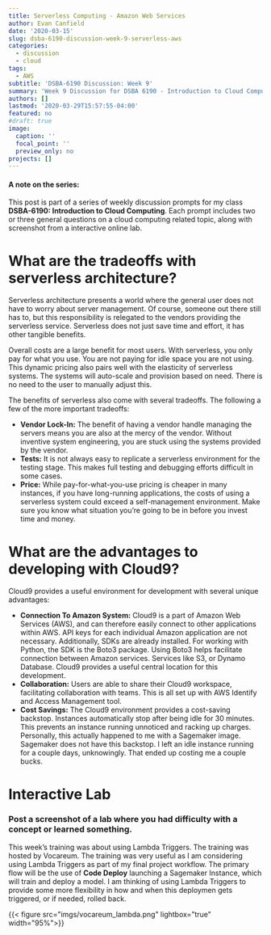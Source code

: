 ```yaml
---
title: Serverless Computing - Amazon Web Services
author: Evan Canfield
date: '2020-03-15'
slug: dsba-6190-discussion-week-9-serverless-aws
categories:
  - discussion
  - cloud
tags:
  - AWS
subtitle: 'DSBA-6190 Discussion: Week 9'
summary: 'Week 9 Discussion for DSBA 6190 - Introduction to Cloud Computing'
authors: []
lastmod: '2020-03-29T15:57:55-04:00'
featured: no
#draft: true
image:
  caption: ''
  focal_point: ''
  preview_only: no
projects: []
---
```

#### A note on the series:
This post is part of a series of weekly discussion prompts for my class **DSBA-6190: Introduction to Cloud Computing**. Each prompt includes two or three general questions on a cloud computing related topic, along with screenshot from a interactive online lab.

# What are the tradeoffs with serverless architecture?
Serverless architecture presents a world where the general user does not have to worry about server management. Of course, someone out there still has to, but this responsibility is relegated to the vendors providing the serverless service. Serverless does not just save time and effort, it has other tangible benefits.

Overall costs are a large benefit for most users. With serverless, you only pay for what you use. You are not paying for idle space you are not using. This dynamic pricing also pairs well with the elasticity of serverless systems. The systems will auto-scale and provision based on need. There is no need to the user to manually adjust this.

The benefits of serverless also come with several tradeoffs. The following a few of the more important tradeoffs:

* **Vendor Lock-In:** The benefit of having a vendor handle managing the servers means you are also at the mercy of the vendor. Without inventive system engineering, you are stuck using the systems provided by the vendor.
* **Tests:** It is not always easy to replicate a serverless environment for the testing stage. This makes full testing and debugging efforts difficult in some cases.
*	**Price:** While pay-for-what-you-use pricing is cheaper in many instances, if you have long-running applications, the costs of using a serverless system could exceed a self-management environment. Make sure you know what situation you’re going to be in before you invest time and money.

# What are the advantages to developing with Cloud9?
Cloud9 provides a useful environment for development with several unique advantages:

* **Connection To Amazon System:** Cloud9 is a part of Amazon Web Services (AWS), and can therefore easily connect to other applications within AWS. API keys for each individual Amazon application are not necessary. Additionally, SDKs are already installed. For working with Python, the SDK is the Boto3 package. Using Boto3 helps facilitate connection between Amazon services. Services like S3, or Dynamo Database. Cloud9 provides a useful central location for this development.
* **Collaboration:** Users are able to share their Cloud9 workspace, facilitating collaboration with teams. This is all set up with AWS Identify and Access Management tool.
* **Cost Savings:** The Cloud9 environment provides a cost-saving backstop. Instances automatically stop after being idle for 30 minutes. This prevents an instance running unnoticed and racking up charges. Personally, this actually happened to me with a Sagemaker image. Sagemaker does not have this backstop. I left an idle instance running for a couple days, unknowingly. That ended up costing me a couple bucks.

# Interactive Lab
### Post a screenshot of a lab where you had difficulty with a concept or learned something.
This week’s training was about using Lambda Triggers. The training was hosted by Vocareum. The training was very useful as I am considering using Lambda Triggers as part of my final project workflow. The primary flow will be the use of **Code Deploy** launching a Sagemaker Instance, which will train and deploy a model. I am thinking of using Lambda Triggers to provide some more flexibility in how and when this deploymen gets triggered, or if needed, rolled back.

{{< figure src="imgs/vocareum_lambda.png" lightbox="true" width="95%">}}


